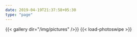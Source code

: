```yaml
---
date: 2019-04-19T21:37:58+05:30
type: "page"
---
```


{{< gallery dir="/img/pictures" />}} {{< load-photoswipe >}}
